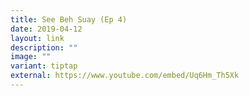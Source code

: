 ```yaml
---
title: See Beh Suay (Ep 4)
date: 2019-04-12
layout: link
description: ""
image: ""
variant: tiptap
external: https://www.youtube.com/embed/Uq6Hm_Th5Xk
---
```

